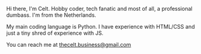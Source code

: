 Hi there, I'm Celt. Hobby coder, tech fanatic and most of all, a professional dumbass.
I'm from the Netherlands.

My main coding language is Python. I have experience with HTML/CSS and just a tiny shred of experience with JS.

You can reach me at thecelt.business@gmail.com

<!---
actualthecelt/actualthecelt is a ✨ special ✨ repository because its `README.md` (this file) appears on your GitHub profile.
You can click the Preview link to take a look at your changes.
--->
